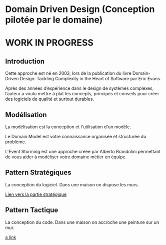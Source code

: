 # Domain Driven Design (Conception pilotée par le domaine)

# WORK IN PROGRESS

## Introduction

Cette approche est né en 2003, lors de la publication du livre Domain-Driven Design: Tackling Complexity in the Heart of Software par Eric Evans.

Après des années d’expérience dans le design de systèmes complexes, l’auteur a voulu mettre à plat les concepts, principes et conseils pour créer des logiciels de qualité et surtout durables.


## Modélisation

La modélisation est la conception et l'utilisation d'un modèle. 

Le Domain Model est votre connaissance organisée et structurée du problème.

L'Event Storming est une approche créée par Alberto Brandolini permettant de vous aider à modéliser votre domaine métier en équipe.

## Pattern Stratégiques

La conception du logiciel. Dans une maison on dispose les murs.

[Lien vers la partie stratégique](resources/strategic.md)


## Pattern Tactique

La conception du code. Dans une maison on accroche une peinture sur un mur.

[a link](https://github.com/tanguybernard/my-awsome-ddd/main/README.md)
